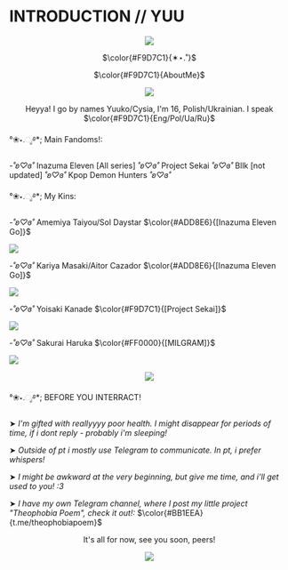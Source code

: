 # INTRODUCTION // YUU
<p align="center"> <img src="https://i.pinimg.com/1200x/a7/6c/2a/a76c2a2860d906f47e218418af68856c.jpg"> </p>
<p align="center"> $\color{#F9D7C1}{✶⋆.˚}$ </p>
<p align="center"> $\color{#F9D7C1}{AboutMe}$ </p>
<p align="center"> <img src="https://files.catbox.moe/k6oeyl.png"> </p>

<p align="center"> Heyya! I go by names Yuuko/Cysia,
I'm 16, Polish/Ukrainian. I speak $\color{#F9D7C1}{Eng/Pol/Ua/Ru}$

°❀⋆.ೃ࿔*; Main Fandoms!:

-_˚ʚ♡ɞ˚_ Inazuma Eleven [All series] _˚ʚ♡ɞ˚_ 
 Project Sekai _˚ʚ♡ɞ˚_
 Bllk [not updated] _˚ʚ♡ɞ˚_
 Kpop Demon Hunters _˚ʚ♡ɞ˚_

 °❀⋆.ೃ࿔*; My Kins:
 
 -_˚ʚ♡ɞ˚_ Amemiya Taiyou/Sol Daystar $\color{#ADD8E6}{[Inazuma Eleven Go]}$
 <p align="left"> <img src="https://files.catbox.moe/01dven.jpg"> </p>
 
 
 -_˚ʚ♡ɞ˚_ Kariya Masaki/Aitor Cazador $\color{#ADD8E6}{[Inazuma Eleven Go]}$
 <p align="left"> <img src="https://files.catbox.moe/oiditp.jpg"> </p>

 
 -_˚ʚ♡ɞ˚_ Yoisaki Kanade $\color{#F9D7C1}{[Project Sekai]}$
 <p align="left"> <img src="https://files.catbox.moe/sb89f5.jpg"> </p> 

 
 -_˚ʚ♡ɞ˚_ Sakurai Haruka $\color{#FF0000}{[MILGRAM]}$
 <p align="left"> <img src="https://files.catbox.moe/na5cw8.png"> </p>



<p align="center"> <img src="https://files.catbox.moe/k6oeyl.png"> </p>

 °❀⋆.ೃ࿔*;  BEFORE YOU INTERRACT!

➤ _I'm gifted with reallyyyy poor health. I might disappear for periods of time, if i dont reply - probably i'm sleeping!_

➤ _Outside of pt i mostly use Telegram to communicate. In pt, i prefer whispers!_

➤ _I might be awkward at the very beginning, but give me time, and i'll get used to you! :3_

➤ _I have my own Telegram channel, where I post my little project "Theophobia Poem", check it out!:_ $\color{#BB1EEA}{t.me/theophobiapoem}$

<p align="center"> It's all for now, see you soon, peers! </p>
<p align="center"> <img src="https://i.pinimg.com/1200x/31/59/6f/31596f4a95fa4b618765af6a484c7e97.jpg"> </p>
